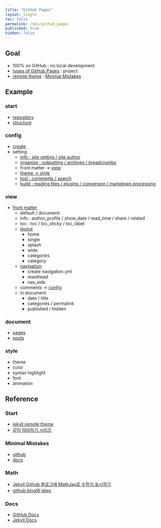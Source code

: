 ```yaml
---
title: "GitHub Pages"
layout: single
toc: false
permalink: /dev/github_pages
published: true
hidden: false
---
```


<head>
  <base target="_blank">
</head>

## Goal

- 100% on GitHub : no local development
- [types of GitHub Pages](https://docs.github.com/en/pages/getting-started-with-github-pages/about-github-pages#types-of-github-pages-sites) : project
- [remote theme](https://docs.github.com/en/pages/setting-up-a-github-pages-site-with-jekyll/adding-a-theme-to-your-github-pages-site-using-jekyll#adding-a-theme) : [Minimal Mistakes](https://github.com/mmistakes/minimal-mistakes)

## Example

### start

- [repository](/dev/github_pages/example/start/repository)
- [structure](/dev/github_pages/example/start/structure)

### config

- [create](/dev/github_pages/example/config/create)
- setting
  - [info : site setting / site author](/dev/github_pages/example/config/setting/info)
  - [organize : outputting / archives / breadcrumbs](/dev/github_pages/example/config/setting/organize)
  - front matter -> [view](#view)
  - [theme -> style](/dev/github_pages/example/config/setting/theme_style)
  - [tool : comments / search](/dev/github_pages/example/config/setting/tool)
  - [build : reading files / plugins / conversion / markdown processing](/dev/github_pages/example/config/setting/build)

### view

- [front matter](/dev/github_pages/example/config/setting/front_matter_defaults_view)
  - default / document
  - info : author_profile / show_date / read_time / share / related
  - toc : toc / toc_sticky / toc_label
  - [layout](/dev/github_pages/example/layouts)
    - home
    - single
    - splash
    - wide
    - categories
    - category
  - [navigation](/dev/github_pages/example/navigation)
    - create navigation.yml
    - masthead
    - nav_side
  - comments -> [config](#view)
  - in document
    - date / title
    - categories / permalink
    - published / hidden

### document

- [pages](/dev/github_pages/example/pages)
- [posts](/dev/github_pages/example/posts)

### style

- theme
- color
- syntax highlight
- font
- animation



## Reference

### Start

- [jekyll remote theme](https://dreamgonfly.github.io/blog/jekyll-remote-theme/)
- [같이 따라하기 시리즈](https://devinlife.com/howto/)

### Minimal Mistakes

- [github](https://github.com/mmistakes/minimal-mistakes)
- [docs](https://mmistakes.github.io/minimal-mistakes/)

### Math

- [Jekyll Github 블로그에 MathJax로 수학식 표시하기](https://mkkim85.github.io/blog-apply-mathjax-to-jekyll-and-github-pages/)
- [github blog와 latex](https://eeeuns.github.io/2020/12/10/githubblog/)

### Docs

- [GitHub Docs](https://docs.github.com/en/free-pro-team@latest/github/working-with-github-pages)
- [Jekyll Docs](https://jekyllrb.com/docs/)
